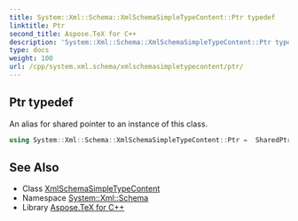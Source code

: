 ```yaml
---
title: System::Xml::Schema::XmlSchemaSimpleTypeContent::Ptr typedef
linktitle: Ptr
second_title: Aspose.TeX for C++
description: 'System::Xml::Schema::XmlSchemaSimpleTypeContent::Ptr typedef. An alias for shared pointer to an instance of this class in C++.'
type: docs
weight: 100
url: /cpp/system.xml.schema/xmlschemasimpletypecontent/ptr/
---
```

## Ptr typedef


An alias for shared pointer to an instance of this class.

```cpp
using System::Xml::Schema::XmlSchemaSimpleTypeContent::Ptr =  SharedPtr<XmlSchemaSimpleTypeContent>
```

## See Also

* Class [XmlSchemaSimpleTypeContent](../)
* Namespace [System::Xml::Schema](../../)
* Library [Aspose.TeX for C++](../../../)
